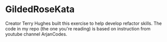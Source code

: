 # GildedRoseKata
Creator Terry Hughes built this exercise to help develop refactor skills.
The code in my repo (the one you're reading) is based on instruction from youtube channel ArjanCodes.
